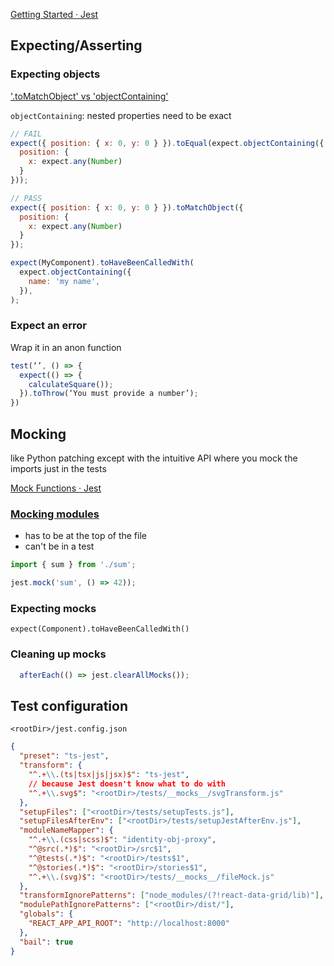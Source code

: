 [Getting Started · Jest](https://jestjs.io/docs/getting-started)

## Expecting/Asserting

### Expecting objects

['.toMatchObject' vs 'objectContaining'](https://stackoverflow.com/questions/45692456/whats-the-difference-between-tomatchobject-and-objectcontaining)

`objectContaining`: nested properties need to be exact

```js
// FAIL
expect({ position: { x: 0, y: 0 } }).toEqual(expect.objectContaining({
  position: {
    x: expect.any(Number)
  }
}));
```

```js
// PASS
expect({ position: { x: 0, y: 0 } }).toMatchObject({
  position: {
    x: expect.any(Number)
  }
});
```

```js
expect(MyComponent).toHaveBeenCalledWith(
  expect.objectContaining({
	name: 'my name',
  }),
);
```


### Expect an error

Wrap it in an anon function

```javascript
test(‘’, () => {
  expect(() => {
    calculateSquare());
  }).toThrow(‘You must provide a number’);
})
```


## Mocking

like Python patching except with the intuitive API where you mock the imports just in the tests

[Mock Functions · Jest](https://jestjs.io/docs/mock-functions)

### [Mocking modules](https://jestjs.io/docs/mock-functions#mocking-modules)


- has to be at the top of the file
- can't be in a test

```js
import { sum } from './sum';

jest.mock('sum', () => 42));
```


### Expecting mocks

`expect(Component).toHaveBeenCalledWith()`


### Cleaning up mocks

```js
  afterEach(() => jest.clearAllMocks());
```


## Test configuration

`<rootDir>/jest.config.json`

```json
{
  "preset": "ts-jest",
  "transform": {
    "^.+\\.(ts|tsx|js|jsx)$": "ts-jest",
    // because Jest doesn't know what to do with 
    "^.+\\.svg$": "<rootDir>/tests/__mocks__/svgTransform.js"
  },
  "setupFiles": ["<rootDir>/tests/setupTests.js"],
  "setupFilesAfterEnv": ["<rootDir>/tests/setupJestAfterEnv.js"],
  "moduleNameMapper": {
    "^.+\\.(css|scss)$": "identity-obj-proxy",
    "^@src(.*)$": "<rootDir>/src$1",
    "^@tests(.*)$": "<rootDir>/tests$1",
    "^@stories(.*)$": "<rootDir>/stories$1",
    "^.+\\.(svg)$": "<rootDir>/tests/__mocks__/fileMock.js"
  },
  "transformIgnorePatterns": ["node_modules/(?!react-data-grid/lib)"],
  "modulePathIgnorePatterns": ["<rootDir>/dist/"],
  "globals": {
    "REACT_APP_API_ROOT": "http://localhost:8000"
  },
  "bail": true
}

```